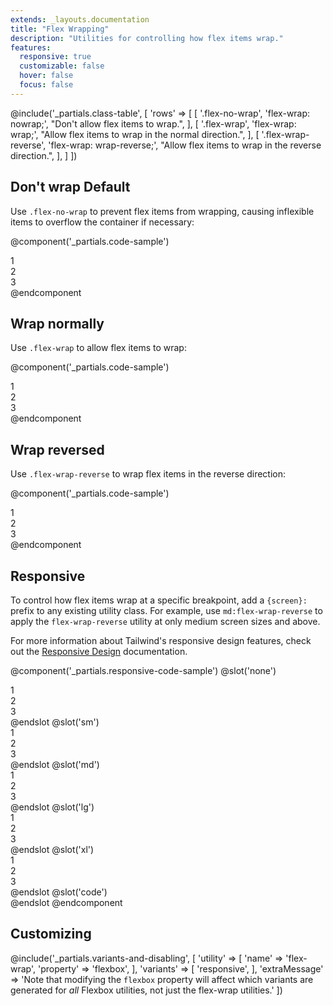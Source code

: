 ```yaml
---
extends: _layouts.documentation
title: "Flex Wrapping"
description: "Utilities for controlling how flex items wrap."
features:
  responsive: true
  customizable: false
  hover: false
  focus: false
---
```


@include('_partials.class-table', [
  'rows' => [
    [
      '.flex-no-wrap',
      'flex-wrap: nowrap;',
      "Don't allow flex items to wrap.",
    ],
    [
      '.flex-wrap',
      'flex-wrap: wrap;',
      "Allow flex items to wrap in the normal direction.",
    ],
    [
      '.flex-wrap-reverse',
      'flex-wrap: wrap-reverse;',
      "Allow flex items to wrap in the reverse direction.",
    ],
  ]
])

## Don't wrap <span class="ml-2 font-semibold text-grey-dark text-sm uppercase tracking-wide">Default</span>

Use `.flex-no-wrap` to prevent flex items from wrapping, causing inflexible items to overflow the container if necessary:

@component('_partials.code-sample')
<div class="flex flex-no-wrap bg-gray-200">
  <div class="w-2/5 flex-none p-2">
    <div class="text-grey-darker text-center bg-gray-400 p-2">1</div>
  </div>
  <div class="w-2/5 flex-none p-2">
    <div class="text-grey-darker text-center bg-gray-400 p-2">2</div>
  </div>
  <div class="w-2/5 flex-none p-2">
    <div class="text-grey-darker text-center bg-gray-400 p-2">3</div>
  </div>
</div>
@endcomponent

## Wrap normally

Use `.flex-wrap` to allow flex items to wrap:

@component('_partials.code-sample')
<div class="flex flex-wrap bg-gray-200">
  <div class="w-2/5 p-2">
    <div class="text-grey-darker text-center bg-gray-400 p-2">1</div>
  </div>
  <div class="w-2/5 p-2">
    <div class="text-grey-darker text-center bg-gray-400 p-2">2</div>
  </div>
  <div class="w-2/5 p-2">
    <div class="text-grey-darker text-center bg-gray-400 p-2">3</div>
  </div>
</div>
@endcomponent

## Wrap reversed

Use `.flex-wrap-reverse` to wrap flex items in the reverse direction:

@component('_partials.code-sample')
<div class="flex flex-wrap-reverse bg-gray-200">
  <div class="w-2/5 p-2">
    <div class="text-grey-darker text-center bg-gray-400 p-2">1</div>
  </div>
  <div class="w-2/5 p-2">
    <div class="text-grey-darker text-center bg-gray-400 p-2">2</div>
  </div>
  <div class="w-2/5 p-2">
    <div class="text-grey-darker text-center bg-gray-400 p-2">3</div>
  </div>
</div>
@endcomponent

## Responsive

To control how flex items wrap at a specific breakpoint, add a `{screen}:` prefix to any existing utility class. For example, use `md:flex-wrap-reverse` to apply the `flex-wrap-reverse` utility at only medium screen sizes and above.

For more information about Tailwind's responsive design features, check out the [Responsive Design](/docs/responsive-design) documentation.

@component('_partials.responsive-code-sample')
@slot('none')
<div class="flex flex-no-wrap bg-gray-200">
  <div class="w-2/5 flex-none p-2">
    <div class="text-grey-darker text-center bg-gray-400 p-2">1</div>
  </div>
  <div class="w-2/5 flex-none p-2">
    <div class="text-grey-darker text-center bg-gray-400 p-2">2</div>
  </div>
  <div class="w-2/5 flex-none p-2">
    <div class="text-grey-darker text-center bg-gray-400 p-2">3</div>
  </div>
</div>
@endslot
@slot('sm')
<div class="flex flex-wrap bg-gray-200">
  <div class="w-2/5 flex-none p-2">
    <div class="text-grey-darker text-center bg-gray-400 p-2">1</div>
  </div>
  <div class="w-2/5 flex-none p-2">
    <div class="text-grey-darker text-center bg-gray-400 p-2">2</div>
  </div>
  <div class="w-2/5 flex-none p-2">
    <div class="text-grey-darker text-center bg-gray-400 p-2">3</div>
  </div>
</div>
@endslot
@slot('md')
<div class="flex flex-wrap-reverse bg-gray-200">
  <div class="w-2/5 flex-none p-2">
    <div class="text-grey-darker text-center bg-gray-400 p-2">1</div>
  </div>
  <div class="w-2/5 flex-none p-2">
    <div class="text-grey-darker text-center bg-gray-400 p-2">2</div>
  </div>
  <div class="w-2/5 flex-none p-2">
    <div class="text-grey-darker text-center bg-gray-400 p-2">3</div>
  </div>
</div>
@endslot
@slot('lg')
<div class="flex flex-no-wrap bg-gray-200">
  <div class="w-2/5 flex-none p-2">
    <div class="text-grey-darker text-center bg-gray-400 p-2">1</div>
  </div>
  <div class="w-2/5 flex-none p-2">
    <div class="text-grey-darker text-center bg-gray-400 p-2">2</div>
  </div>
  <div class="w-2/5 flex-none p-2">
    <div class="text-grey-darker text-center bg-gray-400 p-2">3</div>
  </div>
</div>
@endslot
@slot('xl')
<div class="flex flex-wrap bg-gray-200">
  <div class="w-2/5 flex-none p-2">
    <div class="text-grey-darker text-center bg-gray-400 p-2">1</div>
  </div>
  <div class="w-2/5 flex-none p-2">
    <div class="text-grey-darker text-center bg-gray-400 p-2">2</div>
  </div>
  <div class="w-2/5 flex-none p-2">
    <div class="text-grey-darker text-center bg-gray-400 p-2">3</div>
  </div>
</div>
@endslot
@slot('code')
<div class="none:flex-no-wrap sm:flex-wrap md:flex-wrap-reverse lg:flex-no-wrap xl:flex-wrap ...">
  <!-- ... -->
</div>
@endslot
@endcomponent

## Customizing

@include('_partials.variants-and-disabling', [
    'utility' => [
        'name' => 'flex-wrap',
        'property' => 'flexbox',
    ],
    'variants' => [
        'responsive',
    ],
    'extraMessage' => 'Note that modifying the <code>flexbox</code> property will affect which variants are generated for <em>all</em> Flexbox utilities, not just the flex-wrap utilities.'
])
